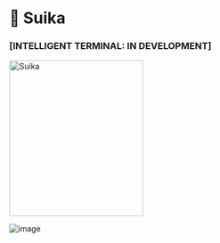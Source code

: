<h1 align="left">🦦 Suika</h1>
<h3 align="left">[INTELLIGENT TERMINAL: IN DEVELOPMENT]</h3>

<p align="left">
  <img src="https://github.com/user-attachments/assets/a0376acb-a768-4b27-bf62-5d5d146cb5ff" alt="Suika" width="240" height="280">
</p>

![image](https://github.com/user-attachments/assets/654e6786-ca41-4a0e-82e1-5a4010126bed)



